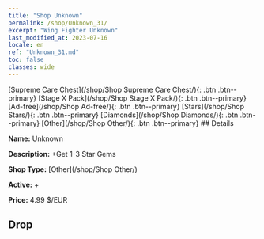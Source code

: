 ```yaml
---
title: "Shop Unknown"
permalink: /shop/Unknown_31/
excerpt: "Wing Fighter Unknown"
last_modified_at: 2023-07-16
locale: en
ref: "Unknown_31.md"
toc: false
classes: wide
---
```



  [Supreme Care Chest](/shop/Shop Supreme Care Chest/){: .btn .btn--primary}   [Stage X Pack](/shop/Shop Stage X Pack/){: .btn .btn--primary}   [Ad-free](/shop/Shop Ad-free/){: .btn .btn--primary}   [Stars](/shop/Shop Stars/){: .btn .btn--primary}   [Diamonds](/shop/Shop Diamonds/){: .btn .btn--primary}   [Other](/shop/Shop Other/){: .btn .btn--primary} ## Details

 **Name:** Unknown 

 **Description:** +Get 1-3 Star Gems

 **Shop Type:** [Other](/shop/Shop Other/)

 **Active:** + 

 **Price:** 4.99 $/EUR 

## Drop


